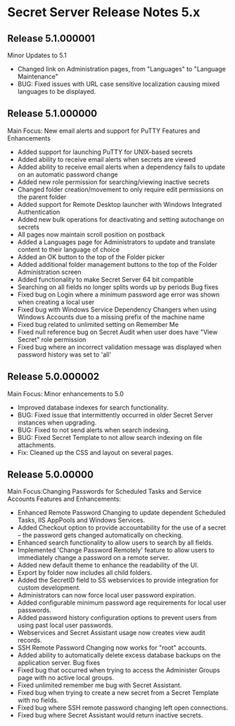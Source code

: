[display]: # (search,content,print)
[priority]: #
[tags]: # (Release Notes)
[title]: # (Secret Server Release Notes 5.x)

# Secret Server Release Notes 5.x

## Release 5.1.000001

Minor Updates to 5.1

- Changed link on Administration pages, from "Languages" to "Language Maintenance"
- BUG: Fixed issues with URL case sensitive localization causing mixed languages to be displayed.

## Release 5.1.000000

Main Focus: New email alerts and support for PuTTY Features and Enhancements

- Added support for launching PuTTY for UNIX-based secrets
- Added ability to receive email alerts when secrets are viewed
- Added ability to receive email alerts when a dependency fails to update on an automatic password change
- Added new role permission for searching/viewing inactive secrets
- Changed folder creation/movement to only require edit permissions on the parent folder
- Added support for Remote Desktop launcher with Windows Integrated Authentication
- Added new bulk operations for deactivating and setting autochange on secrets
- All pages now maintain scroll position on postback
- Added a Languages page for Administrators to update and translate content to their language of choice
- Added an OK button to the top of the Folder picker
- Added additional folder management buttons to the top of the Folder Administration screen
- Added functionality to make Secret Server 64 bit compatible
- Searching on all fields no longer splits words up by periods Bug fixes
- Fixed bug on Login where a minimum password age error was shown when creating a local user
- Fixed bug with Windows Service Dependency Changers when using Windows Accounts due to a missing prefix of the machine name
- Fixed bug related to unlimited setting on Remember Me
- Fixed null reference bug on Secret Audit when user does have "View Secret" role permission
- Fixed bug where an incorrect validation message was displayed when password history was set to 'all'

## Release 5.0.000002

Main Focus: Minor enhancements to 5.0

- Improved database indexes for search functionality.
- BUG: Fixed issue that intermittently occurred in older Secret Server instances when upgrading.
- BUG: Fixed to not send alerts when search indexing.
- BUG: Fixed Secret Template to not allow search indexing on file attachments.
- Fix: Cleaned up the CSS and layout on several pages.

## Release 5.0.00000

Main Focus:Changing Passwords for Scheduled Tasks and
Service Accounts Features and Enhancements:

- Enhanced Remote Password Changing to update dependent Scheduled Tasks, IIS AppPools and Windows Services.
- Added Checkout option to provide accountability for the use of a secret – the password gets changed automatically on checking.
- Enhanced search functionality to allow users to search by all fields.
- Implemented 'Change Password Remotely' feature to allow users to immediately change a password on a remote server.
- Added new default theme to enhance the readability of the UI.
- Export by folder now includes all child folders.
- Added the SecretID field to SS webservices to provide integration for custom development.
- Administrators can now force local user password expiration.
- Added configurable minimum password age requirements for local user passwords.
- Added password history configuration options to prevent users from using past local user passwords.
- Webservices and Secret Assistant usage now creates view audit records.
- SSH Remote Password Changing now works for "root" accounts.
- Added ability to automatically delete excess database backups on the application server. Bug fixes
- Fixed bug that occurred when trying to access the Administer Groups page with no active local groups.
- Fixed unlimited remember me bug with Secret Assistant.
- Fixed bug when trying to create a new secret from a Secret Template with no fields.
- Fixed bug where SSH remote password changing left open connections.
- Fixed bug where Secret Assistant would return inactive secrets.



